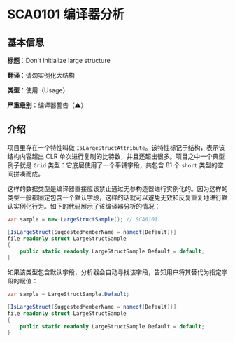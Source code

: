 # SCA0101 编译器分析

## 基本信息

**标题**：Don't initialize large structure

**翻译**：请勿实例化大结构

**类型**：使用（Usage）

**严重级别**：编译器警告（⚠）

## 介绍

项目里存在一个特性叫做 `IsLargeStructAttribute`。该特性标记于结构，表示该结构内容超出 CLR 单次进行复制的比特数，并且还超出很多。项目之中一个典型例子就是 `Grid` 类型：它底层使用了一个平铺字段，共包含 81 个 `short` 类型的空间拼凑而成。

这样的数据类型是编译器直接应该禁止通过无参构造器进行实例化的。因为这样的类型一般都固定包含一个默认字段，这样的话就可以避免无效和反复重复地进行默认实例化行为。如下的代码展示了该编译器分析的情况：

```csharp
var sample = new LargeStructSample(); // SCA0101

[IsLargeStruct(SuggestedMemberName = nameof(Default))]
file readonly struct LargeStructSample
{
    public static readonly LargeStructSample Default = default;
}
```

如果该类型包含默认字段，分析器会自动寻找该字段，告知用户将其替代为指定字段的赋值：

```csharp
var sample = LargeStructSample.Default;

[IsLargeStruct(SuggestedMemberName = nameof(Default))]
file readonly struct LargeStructSample
{
    public static readonly LargeStructSample Default = default;
}
```

